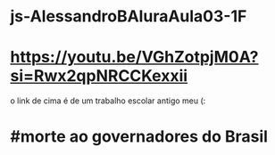 # js-AlessandroBAluraAula03-1F
# https://youtu.be/VGhZotpjM0A?si=Rwx2qpNRCCKexxii
o link de cima é de um trabalho escolar antigo meu (:
# #morte ao governadores do Brasil
